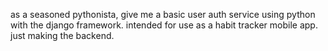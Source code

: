 as a seasoned pythonista, give me a basic user auth service using python with the django framework. intended for use as a habit tracker mobile app. just making the backend.
